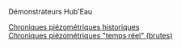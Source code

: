Démonstrateurs Hub'Eau

[Chroniques piézométriques historiques](https://brgm.github.io/hubeau/demonstrateurs/piezo_chroniques.htm)  
[Chroniques piézométriques "temps réel" (brutes)](https://brgm.github.io/hubeau/demonstrateurs/piezo_tr.htm)  
